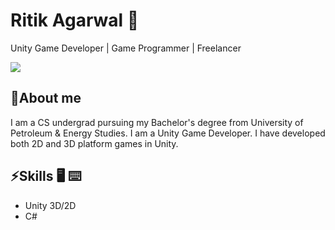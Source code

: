 # Ritik Agarwal 🙂

Unity Game Developer | Game Programmer | Freelancer

![](https://github-readme-stats.vercel.app/api?username=Ritik210&show_icons=true&line_height=30)

## 🧐About me

I am a CS undergrad pursuing my Bachelor's degree from University of Petroleum & Energy Studies. I am a Unity Game Developer. I have developed both 2D and 3D platform games in Unity.

## ⚡Skills :desktop_computer: :keyboard:

* Unity 3D/2D
* C#

<!--
**Ritik210/Ritik210** is a ✨ _special_ ✨ repository because its `README.md` (this file) appears on your GitHub profile.

Here are some ideas to get you started:

- 🔭 I’m currently working on ...
- 🌱 I’m currently learning ...
- 👯 I’m looking to collaborate on ...
- 🤔 I’m looking for help with ...
- 💬 Ask me about ...
- 📫 How to reach me: ...
- 😄 Pronouns: ...
- ⚡ Fun fact: ...
-->
